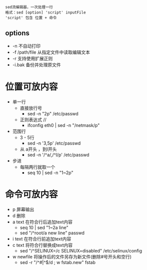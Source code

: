 	sed流编辑器，一次处理一行
	格式：sed [option] 'script' inputFile
	'script' 包含 位置 + 命令  
## options
+ -n 不自动打印
+ -f /path/file 从指定文件中读取编辑文本
+ -r 支持使用扩展正则
+ -i.bak 备份并处理原文件
# 位置可放内容
+ 单一行
	+ 直接放行号
		+ sed -n "2p" /etc/passwd
	+ 正则表达式 //
		+ ifconfig eth0 |  sed -n "/netmask/p"
+ 范围行
	+ 3 - 5行
		+ sed -n '3,5p' /etc/passwd
	+ 从 a开头 ，到l开头
		+ sed -n '/^a/,/^l/p' /etc/passwd
+ 步进
	+ 每隔两行就取一个
		+ seq  10 |  sed -n "1~2p"
# 命令可放内容
+ p 屏幕输出
+ d 删除
+ a text 在符合行后追加text内容
	+ seq 10 | sed "1~2a line"
	+ sed "/^root/a new line" passwd
+ i text 在符合行前追加text内容
+ c text 将符合行替换成text内容
	+ sed "/^SELINUX=/c SELINUX=disabled" /etc/selinux/config
+ w newfile 将操作后的文件另存为新文件(删除#号开头和空行)
	+ sed -r "/^#|^$/d ; w fstab.new" fstab